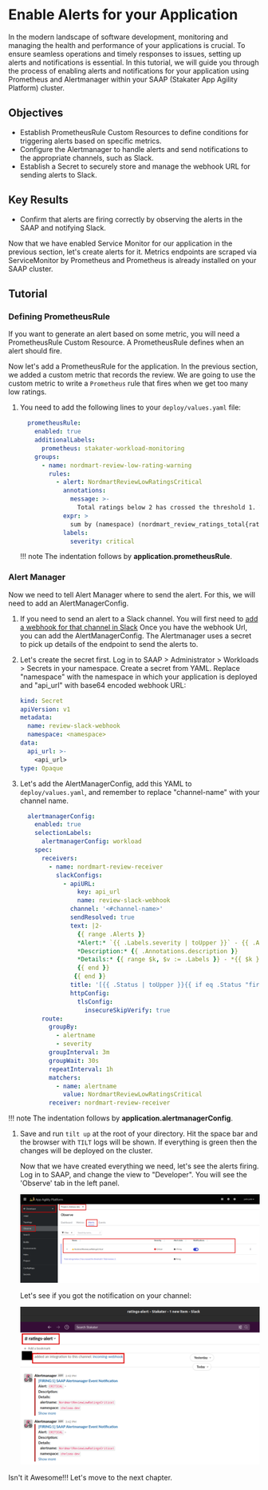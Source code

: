 # Enable Alerts for your Application

In the modern landscape of software development, monitoring and managing the health and performance of your applications is crucial. To ensure seamless operations and timely responses to issues, setting up alerts and notifications is essential. In this tutorial, we will guide you through the process of enabling alerts and notifications for your application using Prometheus and Alertmanager within your SAAP (Stakater App Agility Platform) cluster.

## Objectives

- Establish PrometheusRule Custom Resources to define conditions for triggering alerts based on specific metrics.
- Configure the Alertmanager to handle alerts and send notifications to the appropriate channels, such as Slack.
- Establish a Secret to securely store and manage the webhook URL for sending alerts to Slack.

## Key Results

- Confirm that alerts are firing correctly by observing the alerts in the SAAP and notifying Slack.

Now that we have enabled Service Monitor for our application in the previous section, let's create alerts for it. Metrics endpoints are scraped via ServiceMonitor by Prometheus and Prometheus is already installed on your SAAP cluster.

## Tutorial

### Defining PrometheusRule

If you want to generate an alert based on some metric, you will need a PrometheusRule Custom Resource. A PrometheusRule defines when an alert should fire.

Now let's add a PrometheusRule for the application. In the previous section, we added a custom metric that records the review. We are going to use the custom metric to write a `Prometheus` rule that fires when we get too many low ratings.

1. You need to add the following lines to your `deploy/values.yaml` file:

    ```yaml
      prometheusRule:
        enabled: true
        additionalLabels:
          prometheus: stakater-workload-monitoring
        groups:
          - name: nordmart-review-low-rating-warning
            rules:
              - alert: NordmartReviewLowRatingsCritical
                annotations:
                  message: >-
                    Total ratings below 2 has crossed the threshold 1. Total reviews: {{ $value }}.
                expr: >
                  sum by (namespace) (nordmart_review_ratings_total{rating="2"} or nordmart_review_ratings_total{rating="1"}) > 1
                labels:
                  severity: critical
    ```

    !!! note
        The indentation follows by **application.prometheusRule**.

### Alert Manager

Now we need to tell Alert Manager where to send the alert. For this, we will need to add an AlertManagerConfig.

1. If you need to send an alert to a Slack channel. You will first need to [add a webhook for that channel in Slack](https://docs.stakater.com/saap/managed-addons/monitoring-stack/log-alerts.html)
Once you have the webhook Url, you can add the AlertManagerConfig. The Alertmanager uses a secret to pick up details of the endpoint to send the alerts to.

1. Let's create the secret first. Log in to SAAP > Administrator > Workloads > Secrets in your namespace. Create a secret from YAML. Replace "namespace" with the namespace in which your application is deployed and "api_url" with base64 encoded webhook URL:

    ```yaml
    kind: Secret
    apiVersion: v1
    metadata:
      name: review-slack-webhook
      namespace: <namespace>
    data:
      api_url: >-
        <api_url>
    type: Opaque
    ```

1. Let's add the AlertManagerConfig, add this YAML to `deploy/values.yaml`, and remember to replace "channel-name" with your channel name.

    ```yaml
      alertmanagerConfig:
        enabled: true
        selectionLabels:
          alertmanagerConfig: workload
        spec:
          receivers:
            - name: nordmart-review-receiver
              slackConfigs:
                - apiURL:
                    key: api_url
                    name: review-slack-webhook
                  channel: '<#channel-name>'
                  sendResolved: true
                  text: |2-
                    {{ range .Alerts }}
                    *Alert:* `{{ .Labels.severity | toUpper }}` - {{ .Annotations.summary }}
                    *Description:* {{ .Annotations.description }}
                    *Details:* {{ range $k, $v := .Labels }} - *{{ $k }}:* {{ $v }}
                    {{ end }}
                   {{ end }}
                  title: '[{{ .Status | toUpper }}{{ if eq .Status "firing" }}:{{ .Alerts.Firing | len }}{{ end }}] SAAP Alertmanager Event Notification'
                  httpConfig:
                    tlsConfig:
                      insecureSkipVerify: true
          route:
            groupBy:
              - alertname
              - severity
            groupInterval: 3m
            groupWait: 30s
            repeatInterval: 1h
            matchers:
              - name: alertname
                value: NordmartReviewLowRatingsCritical
            receiver: nordmart-review-receiver
    ```

  !!! note
      The indentation follows by **application.alertmanagerConfig**.

1. Save and run `tilt up` at the root of your directory. Hit the space bar and the browser with `TILT` logs will be shown. If everything is green then the changes will be deployed on the cluster.

    Now that we have created everything we need, let's see the alerts firing. Log in to SAAP, and change the view to "Developer". You will see the 'Observe' tab in the left panel.

    ![Alerts firing](images/alerts.png)

    Let's see if you got the notification on your channel:

    ![slack notification](images/slack-notification.png)

Isn't it Awesome!!! Let's move to the next chapter.
